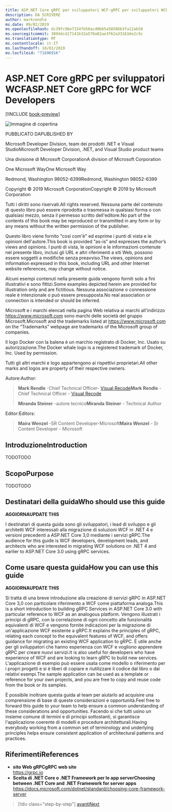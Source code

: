 ```yaml
---
title: ASP.NET Core gRPC per sviluppatori WCF-gRPC per sviluppatori WCF
description: DA SCRIVERE
author: markrendle
ms.date: 09/02/2019
ms.openlocfilehash: dc39fc96e7154fb50acd0b65a58586b3fa12ab50
ms.sourcegitcommit: 3094dcd17141b32a570a82ae3f62a331616e2c9c
ms.translationtype: MT
ms.contentlocale: it-IT
ms.lasthandoff: 10/01/2019
ms.locfileid: "71696916"
---
```

# <a name="aspnet-core-grpc-for-wcf-developers"></a><span data-ttu-id="fb904-103">ASP.NET Core gRPC per sviluppatori WCF</span><span class="sxs-lookup"><span data-stu-id="fb904-103">ASP.NET Core gRPC for WCF Developers</span></span>

[!INCLUDE [book-preview](../../../includes/book-preview.md)]

![Immagine di copertina](./media/cover.png)

<span data-ttu-id="fb904-105">PUBBLICATO DA</span><span class="sxs-lookup"><span data-stu-id="fb904-105">PUBLISHED BY</span></span>

<span data-ttu-id="fb904-106">Microsoft Developer Division, team dei prodotti .NET e Visual Studio</span><span class="sxs-lookup"><span data-stu-id="fb904-106">Microsoft Developer Division, .NET, and Visual Studio product teams</span></span>

<span data-ttu-id="fb904-107">Una divisione di Microsoft Corporation</span><span class="sxs-lookup"><span data-stu-id="fb904-107">A division of Microsoft Corporation</span></span>

<span data-ttu-id="fb904-108">One Microsoft Way</span><span class="sxs-lookup"><span data-stu-id="fb904-108">One Microsoft Way</span></span>

<span data-ttu-id="fb904-109">Redmond, Washington 98052-6399</span><span class="sxs-lookup"><span data-stu-id="fb904-109">Redmond, Washington 98052-6399</span></span>

<span data-ttu-id="fb904-110">Copyright © 2019 Microsoft Corporation</span><span class="sxs-lookup"><span data-stu-id="fb904-110">Copyright © 2019 by Microsoft Corporation</span></span>

<span data-ttu-id="fb904-111">Tutti i diritti sono riservati.</span><span class="sxs-lookup"><span data-stu-id="fb904-111">All rights reserved.</span></span> <span data-ttu-id="fb904-112">Nessuna parte del contenuto di questo libro può essere riprodotta o trasmessa in qualsiasi forma o con qualsiasi mezzo, senza il permesso scritto dell'editore.</span><span class="sxs-lookup"><span data-stu-id="fb904-112">No part of the contents of this book may be reproduced or transmitted in any form or by any means without the written permission of the publisher.</span></span>

<span data-ttu-id="fb904-113">Questo libro viene fornito "così com'è" ed esprime i punti di vista e le opinioni dell'autore.</span><span class="sxs-lookup"><span data-stu-id="fb904-113">This book is provided “as-is” and expresses the author’s views and opinions.</span></span> <span data-ttu-id="fb904-114">I punti di vista, le opinioni e le informazioni contenute nel presente libro, inclusi gli URL e altri riferimenti a siti Web, possono essere soggetti a modifiche senza preavviso.</span><span class="sxs-lookup"><span data-stu-id="fb904-114">The views, opinions and information expressed in this book, including URL and other Internet website references, may change without notice.</span></span>

<span data-ttu-id="fb904-115">Alcuni esempi contenuti nella presente guida vengono forniti solo a fini illustrativi e sono fittizi.</span><span class="sxs-lookup"><span data-stu-id="fb904-115">Some examples depicted herein are provided for illustration only and are fictitious.</span></span> <span data-ttu-id="fb904-116">Nessuna associazione o connessione reale è intenzionale o può essere presupposta.</span><span class="sxs-lookup"><span data-stu-id="fb904-116">No real association or connection is intended or should be inferred.</span></span>

<span data-ttu-id="fb904-117">Microsoft e i marchi elencati nella pagina Web relativa ai marchi all'indirizzo https://www.microsoft.com sono marchi delle società del gruppo Microsoft.</span><span class="sxs-lookup"><span data-stu-id="fb904-117">Microsoft and the trademarks listed at https://www.microsoft.com on the “Trademarks” webpage are trademarks of the Microsoft group of companies.</span></span>

<span data-ttu-id="fb904-118">Il logo Docker con la balena è un marchio registrato di Docker, Inc. Usato su autorizzazione.</span><span class="sxs-lookup"><span data-stu-id="fb904-118">The Docker whale logo is a registered trademark of Docker, Inc. Used by permission.</span></span>

<span data-ttu-id="fb904-119">Tutti gli altri marchi e logo appartengono ai rispettivi proprietari.</span><span class="sxs-lookup"><span data-stu-id="fb904-119">All other marks and logos are property of their respective owners.</span></span>

<span data-ttu-id="fb904-120">Autore:</span><span class="sxs-lookup"><span data-stu-id="fb904-120">Author:</span></span>

> <span data-ttu-id="fb904-121">**Mark Rendle** -Chief Technical Officer- [Visual Recode](https://visualrecode.com)</span><span class="sxs-lookup"><span data-stu-id="fb904-121">**Mark Rendle** - Chief Technical Officer - [Visual Recode](https://visualrecode.com)</span></span>
>
> <span data-ttu-id="fb904-122">**Miranda Steiner** -autore tecnico</span><span class="sxs-lookup"><span data-stu-id="fb904-122">**Miranda Steiner** - Technical Author</span></span>

<span data-ttu-id="fb904-123">Editor:</span><span class="sxs-lookup"><span data-stu-id="fb904-123">Editors:</span></span>

> <span data-ttu-id="fb904-124">**Maira Wenzel** -SR Content Developer-Microsoft</span><span class="sxs-lookup"><span data-stu-id="fb904-124">**Maira Wenzel** - Sr Content Developer - Microsoft</span></span>

## <a name="introduction"></a><span data-ttu-id="fb904-125">Introduzione</span><span class="sxs-lookup"><span data-stu-id="fb904-125">Introduction</span></span>

<span data-ttu-id="fb904-126">TODO</span><span class="sxs-lookup"><span data-stu-id="fb904-126">TODO</span></span>

## <a name="purpose"></a><span data-ttu-id="fb904-127">Scopo</span><span class="sxs-lookup"><span data-stu-id="fb904-127">Purpose</span></span>

<span data-ttu-id="fb904-128">TODO</span><span class="sxs-lookup"><span data-stu-id="fb904-128">TODO</span></span>

## <a name="who-should-use-this-guide"></a><span data-ttu-id="fb904-129">Destinatari della guida</span><span class="sxs-lookup"><span data-stu-id="fb904-129">Who should use this guide</span></span>

<span data-ttu-id="fb904-130">**AGGIORNA**</span><span class="sxs-lookup"><span data-stu-id="fb904-130">**UPDATE THIS**</span></span>

<span data-ttu-id="fb904-131">I destinatari di questa guida sono gli sviluppatori, i lead di sviluppo e gli architetti WCF interessati alla migrazione di soluzioni WCF in .NET 4 e versioni precedenti a ASP.NET Core 3,0 mediante i servizi gRPC.</span><span class="sxs-lookup"><span data-stu-id="fb904-131">The audience for this guide is WCF developers, development leads, and architects who are interested in migrating WCF solutions on .NET 4 and earlier to ASP.NET Core 3.0 using gRPC services.</span></span>

## <a name="how-you-can-use-this-guide"></a><span data-ttu-id="fb904-132">Come usare questa guida</span><span class="sxs-lookup"><span data-stu-id="fb904-132">How you can use this guide</span></span>

<span data-ttu-id="fb904-133">**AGGIORNA**</span><span class="sxs-lookup"><span data-stu-id="fb904-133">**UPDATE THIS**</span></span>

<span data-ttu-id="fb904-134">Si tratta di una breve introduzione alla creazione di servizi gRPC in ASP.NET Core 3,0 con particolare riferimento a WCF come piattaforma analoga.</span><span class="sxs-lookup"><span data-stu-id="fb904-134">This is a short introduction to building gRPC Services in ASP.NET Core 3.0 with particular reference to WCF as an analogous platform.</span></span> <span data-ttu-id="fb904-135">Vengono illustrati i principi di gRPC, con la correlazione di ogni concetto alle funzionalità equivalenti di WCF e vengono fornite indicazioni per la migrazione di un'applicazione WCF esistente a gRPC.</span><span class="sxs-lookup"><span data-stu-id="fb904-135">It explains the principles of gRPC, relating each concept to the equivalent features of WCF, and offers guidance for migrating an existing WCF application to gRPC.</span></span> <span data-ttu-id="fb904-136">È utile anche per gli sviluppatori che hanno esperienza con WCF e vogliono apprendere gRPC per creare nuovi servizi.</span><span class="sxs-lookup"><span data-stu-id="fb904-136">It is also useful for developers who have experience of WCF and are looking to learn gRPC to build new services.</span></span> <span data-ttu-id="fb904-137">L'applicazione di esempio può essere usata come modello o riferimento per i propri progetti e si è liberi di copiare e riutilizzare il codice dal libro o dai relativi esempi.</span><span class="sxs-lookup"><span data-stu-id="fb904-137">The sample application can be used as a template or reference for your own projects, and you are free to copy and reuse code from the book or its samples.</span></span>

<span data-ttu-id="fb904-138">È possibile inoltrare questa guida al team per aiutarlo ad acquisire una comprensione di base di queste considerazioni e opportunità.</span><span class="sxs-lookup"><span data-stu-id="fb904-138">Feel free to forward this guide to your team to help ensure a common understanding of these considerations and opportunities.</span></span> <span data-ttu-id="fb904-139">Facendo sì che tutti usino un insieme comune di termini e di principi sottostanti, si garantisce l'applicazione coerente di modelli e procedure architetturali.</span><span class="sxs-lookup"><span data-stu-id="fb904-139">Having everybody working from a common set of terminology and underlying principles helps ensure consistent application of architectural patterns and practices.</span></span>

## <a name="references"></a><span data-ttu-id="fb904-140">Riferimenti</span><span class="sxs-lookup"><span data-stu-id="fb904-140">References</span></span>

- <span data-ttu-id="fb904-141">**sito Web gRPC**</span><span class="sxs-lookup"><span data-stu-id="fb904-141">**gRPC web site**</span></span>  
  <https://grpc.io>
- <span data-ttu-id="fb904-142">**Scelta di .NET Core o .NET Framework per le app server**</span><span class="sxs-lookup"><span data-stu-id="fb904-142">**Choosing between .NET Core and .NET Framework for server apps**</span></span>  
  <https://docs.microsoft.com/dotnet/standard/choosing-core-framework-server>

>[!div class="step-by-step"]
>[<span data-ttu-id="fb904-143">avanti</span><span class="sxs-lookup"><span data-stu-id="fb904-143">Next</span></span>](introduction.md)
